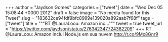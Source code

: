 
+++
author = "Jaydson Gomes"
categories = ["tweet"]
date = "Wed Dec 05 15:08:44 +0000 2012"
draft = false
image = "No media found for this Tweet"
slug = "183632ce94fdf9bfc8999e139020a892aab7f68f"
tags = ["tweet"]
title = """RT @LauraLoou: Amazon inc..."""
tweet = true
tweet_url = "https://twitter.com/jaydson/status/276342347724382209"
+++
RT @LauraLoou: Amazon inclui Node.js em sua nuvem http://t.co/9Mx8Gnr9
